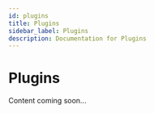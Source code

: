 ```yaml
---
id: plugins
title: Plugins
sidebar_label: Plugins
description: Documentation for Plugins
---
```


# Plugins

Content coming soon...

